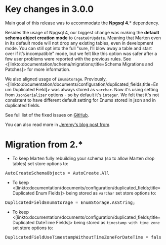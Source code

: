 <!--Title:Migration Guide-->
<!--Url:migration_guide-->

# Key changes in 3.0.0

Main goal of this release was to accommodate the **Npgsql 4.*** dependency. 

Besides the usage of Npgsql 4, our biggest change was making the **default schema object creation mode** to `CreateOrUpdate`. Meaning that Marten even in its default mode will not drop any existing tables, even in development mode. You can still opt into the full "sure, I’ll blow away a table and start over if it’s incompatible" mode, but we felt like this option was safer after a few user problems were reported with the previous rules. See <[linkto:documentation/schema/migrations;title=Schema Migrations and Patches]> for more information.

We also aligned usage of `EnumStorage`. Previously, <[linkto:documentation/documents/configuration/duplicated_fields;title=Enum Duplicated Field]> was always stored as `varchar`. Now it's using setting from `JsonSerializer` options - so by default it's `integer`. We felt that it's not consistent to have different default setting for Enums stored in json and in duplicated fields. 

See full list of the fixed issues on [GitHub](https://github.com/JasperFx/marten/milestone/26?closed=1).

You can also read more in [Jeremy's blog post from](https://jeremydmiller.com/2018/09/27/marten-3-0-is-released-and-introducing-the-new-core-team/).

# Migration from 2.*

- To keep Marten fully rebuilding your schema (so to allow Marten drop tables) set store options to:

<pre>
AutoCreateSchemaObjects = AutoCreate.All
</pre>

- To keep <[linkto:documentation/documents/configuration/duplicated_fields;title=Duplicated Enum Fields]> being stored as `varchar` set store options to:

<pre>
DuplicatedFieldEnumStorage = EnumStorage.AsString;
</pre>


- To keep <[linkto:documentation/documents/configuration/duplicated_fields;title=Duplicated DateTime Fields]> being stored as `timestamp with time zone` set store options to:

<pre>
DuplicatedFieldUseTimestampWithoutTimeZoneForDateTime = false;
</pre>
